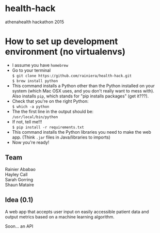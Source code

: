 # health-hack
athenahealth hackathon 2015

# How to set up development environment (no virtualenvs)

- I assume you have `homebrew`  
- Go to your terminal  
`$ git clone https://github.com/rainiera/health-hack.git`  
`$ brew install python`  
- This command installs a Python other than the Python installed on your system (which Mac OSX uses, and you don't really want to mess with). Also installs `pip`, which stands for "pip installs packages" (get it???).  
- Check that you're on the right Python:   
`$ which -a python`  
- The the first line in the output should be:  
`/usr/local/bin/python`
- If not, tell me!!!  
`$ pip install -r requirements.txt`  
- This command installs the Python libraries you need to make the web app. (Think `.jar` files in Java/libraries to imports)
- Now you're ready!


## Team
Rainier Ababao  
Hayley Call  
Sarah Gorring  
Shaun Mataire

## Idea (0.1)
A web app that accepts user input on easily accessible patient data and output metrics based on a machine learning algorithm.

Soon... an API
